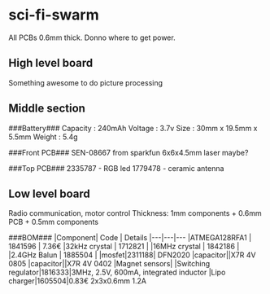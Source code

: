 sci-fi-swarm
============

All PCBs 0.6mm thick. Donno where to get power.

High level board
----------------
Something awesome to do picture processing

Middle section
--------------

###Battery###
Capacity : 240mAh
Voltage : 3.7v
Size : 30mm x 19.5mm x 5.5mm
Weight : 5.4g

###Front PCB###
SEN-08667 from sparkfun
6x6x4.5mm
laser maybe?

###Top PCB###
2335787 - RGB led
1779478 - ceramic antenna

Low level board
---------------
Radio communication, motor control
Thickness: 1mm components + 0.6mm PCB + 0.5mm components

###BOM###
|Component| Code | Details
|---|---|---
|ATMEGA128RFA1 | 1841596 | 7.36€
|32kHz crystal | 1712821 |
|16MHz crystal | 1842186 |
|2.4GHz Balun | 1885504 |
|mosfet|2311188| DFN2020
|capacitor||X7R 4V 0805
|capacitor||X7R 4V 0402
|Magnet sensors|
|Switching regulator|1816333|3MHz, 2.5V, 600mA, integrated inductor
|Lipo charger|1605504|0.83€ 2x3x0.6mm 1.2A
